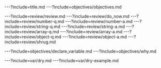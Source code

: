 ---?include=title.md
---?include=objectives/objectives.md

---?include=review/review.md
---?include=review/do_now.md
---?include=review/number-q.md
---?include=review/number-a.md
---?include=review/string-q.md
---?include=review/string-a.md
---?include=review/array-q.md
---?include=review/array-a.md
---?include=review/object-q.md
---?include=review/object-a.md
---?include=review/shrug.md

---?include=objectives/declare_variable.md
---?include=objectives/why.md

---?include=var/dry.md
---?include=var/dry-example.md
